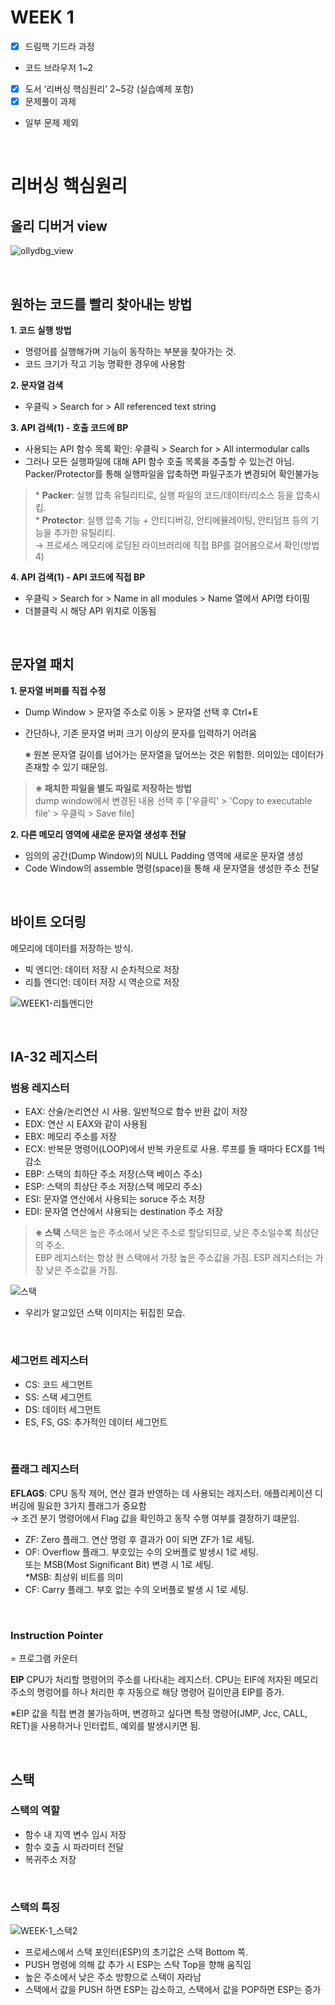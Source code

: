# WEEK 1

- [x]  드림핵 기드라 과정
  - 코드 브라우저 1~2
- [x]  도서 ‘리버싱 핵심원리’ 2~5강 (실습예제 포함)
- [x]  문제풀이 과제
  - 일부 문제 제외

<br>

# 리버싱 핵심원리

## 올리 디버거 view

![ollydbg_view](./img/WEEK1/WEEK1-ollydbg_view.png)

<br>

## 원하는 코드를 빨리 찾아내는 방법

**1\. 코드 실행 방법**
- 명령어를 실행해가며 기능이 동작하는 부분을 찾아가는 것.
- 코드 크기가 작고 기능 명확한 경우에 사용함
  

**2\. 문자열 검색**
- 우클릭 > Search for > All referenced text string

**3\. API 검색(1) - 호출 코드에 BP**
- 사용되는 API 함수 목록 확인: 우클릭 > Search for > All intermodular calls
- 그러나 모든 실행파일에 대해 API 함수 호출 목록을 추출할 수 있는건 아님. 
  Packer/Protector를 통해 실행파일을 압축하면 파일구조가 변경되어 확인불가능

> \* **Packer**: 실행 압축 유틸리티로, 실행 파일의 코드/데이터/리소스 등을 압축시킴.  
> \* **Protector**: 실행 압축 기능 + 안티디버깅, 안티에뮬레이팅, 안티덤프 등의 기능을 추가한 유틸리티.  
	→ 프로세스 메모리에 로딩된 라이브러리에 직접 BP를 걸어봄으로서 확인(방법 4)

**4\. API 검색(1) - API 코드에 직접 BP**
- 우클릭 > Search for > Name in all modules > Name 열에서 API명 타이핑
- 더블클릭 시 해당 API 위치로 이동됨

<br>

## 문자열 패치
**1\. 문자열 버퍼를 직접 수정**
- Dump Window > 문자열 주소로 이동 > 문자열 선택 후 Ctrl+E
- 간단하나, 기존 문자열 버퍼 크기 이상의 문자를 입력하기 어려움

    ※ 원본 문자열 길이를 넘어가는 문자열을 덮어쓰는 것은 위험한. 의미있는 데이터가 존재할 수 있기 때문임. 

> **※ 패치한 파일을 별도 파일로 저장하는 방법**  
> dump window에서 변경된 내용 선택 후 ['우클릭' > 'Copy to executable file' > 우클릭 > Save file] 


**2\. 다른 메모리 영역에 새로운 문자열 생성후 전달**
- 임의의 공간(Dump Window)의 NULL Padding 영역에 새로운 문자열 생성
- Code Window의 assemble 명령(space)을 통해 새 문자열을 생성한 주소 전달 

<br>

## 바이트 오더링
메모리에 데이터를 저장하는 방식.  
- 빅 엔디언: 데이터 저장 시 순차적으로 저장
- 리틀 엔디언: 데이터 저장 시 역순으로 저장

![WEEK1-리틀엔디안](./img/WEEK1/WEEK1-리틀엔디안png.png)

<br>

## IA-32 레지스터
### 범용 레지스터

- EAX: 산술/논리연산 시 사용. 일반적으로 함수 반환 값이 저장  
- EDX: 연산 시 EAX와 같이 사용됨  
- EBX: 메모리 주소를 저장  
- ECX: 반복문 명령어(LOOP)에서 반복 카운트로 사용. 루프를 돌 때마다 ECX를 1씩 감소  
- EBP: 스택의 최하단 주소 저장(스택 베이스 주소)  
- ESP: 스택의 최상단 주소 저장(스택 메모리 주소)  
- ESI: 문자열 연산에서 사용되는 soruce 주소 저장  
- EDI: 문자열 연산에서 샤용되는 destination 주소 저장  


> **※ 스택**
> 스택은 높은 주소에서 낮은 주소로 할당되므로, 낮은 주소일수록 최상단의 주소.  
> EBP 레지스터는 항상 현 스택에서 가장 높은 주소값을 가짐. 
> ESP 레지스터는 가장 낮은 주소값을 가짐.

![스택](./img/WEEK1/WEEK1-스택.png)
- 우리가 알고있던 스택 이미지는 뒤집힌 모습.

<br>

### 세그먼트 레지스터
- CS: 코드 세그먼트   
- SS: 스택 세그먼트  
- DS: 데이터 세그먼트  
- ES, FS, GS: 추가적인 데이터 세그먼트  

<br>

### 플래그 레지스터
**EFLAGS**: CPU 동작 제어, 연산 결과 반영하는 데 사용되는 레지스터. 
애플리케이션 디버깅에 필요한 3가지 플래그가 중요함  
→ 조건 분기 명령어에서 Flag 값을 확인하고 동작 수행 여부를 결정하기 떄문임.  
- ZF: Zero 플래그. 연산 명령 후 결과가 0이 되면 ZF가 1로 세팅.  
- OF: Overflow 플래그. 부호있는 수의 오버플로 발생시 1로 세팅.  
또는 MSB(Most Significant Bit) 변경 시 1로 세팅.  
\*MSB: 최상위 비트를 의미
- CF: Carry 플래그. 부호 없는 수의 오버플로 발생 시 1로 세팅.

<br>

### Instruction Pointer
= 프로그램 카운터  

**EIP**
CPU가 처리할 명령어의 주소를 나타내는 레지스터. CPU는 EIF에 저자된 메모리 주소의 명렁어를 하나 처리한 후 자동으로 해당 명령어 길이만큼 EIP를 증가.

※EIP 값을 직접 변경 불가능하며, 변경하고 싶다면 특정 명령어(JMP, Jcc, CALL, RET)을 사용하거나 인터럽트, 예외를 발생시키면 됨.

<br>

## 스택
### 스택의 역할
- 함수 내 지역 변수 임시 저장
- 함수 호출 시 파라미터 전달
- 복귀주소 저장

<br>

### 스택의 특징
![WEEK-1_스택2](./img/WEEK1/WEEK1-스택2.png)

- 프로세스에서 스택 포인터(ESP)의 초기값은 스택 Bottom 쪽.  
- PUSH 명령에 의해 값 추가 시 ESP는 스탁 Top을 향해 움직임  
- 높은 주소에서 낮은 주소 방향으로 스택이 자라남
- 스택에서 값을 PUSH 하면 ESP는 감소하고, 스택에서 값을 POP하면 ESP는 증가  
